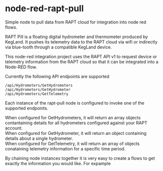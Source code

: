 # node-red-rapt-pull
Simple node to pull data from RAPT cloud for integration into node red flows.

RAPT Pill is a floating digital hydrometer and thermometer produced by KegLand.
It pushes its telemetry data to the RAPT cloud via wifi or indirectly via blue-tooth through a compatible KegLand device.

This node-red integration project uses the RAPT API v1 to request device or telemetry information from the RAPT cloud so that it can be integrated into a Node-RED flow.

Currently the following API endpoints are supported 

```
/api​/Hydrometers​/GetHydrometers
/api​/Hydrometers​/GetHydrometer
/api​/Hydrometers​/GetTelemetry
```
Each instance of the rapt-pull node is configured to invoke one of the supported endpoints.

When configured for GetHydrometers, it will return an array objects contantaining details for all hydrometers configured against your RAPT account.  
When configured for GetHydrometer, it will return an object containing details about a single hydrometer.  
When configured for GetTelemetry, it will return an array of objects conataining telemetry information for a specific time period.  

By chaining node instances together it is very easy to create a flows to get exactly the information you would like.
For expample
